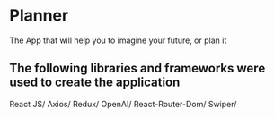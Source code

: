 # Planner 
The App that will help you to imagine your future, or plan it

## The following libraries and frameworks were used to create the application
React JS/ 
Axios/ 
Redux/ 
OpenAI/ 
React-Router-Dom/ 
Swiper/  

